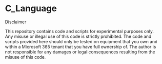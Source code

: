 # C_Language
Disclaimer

This repository contains code and scripts for experimental purposes only. Any misuse or illegal use of this code is strictly prohibited. The code and scripts provided here should only be tested on equipment that you own and within a Microsoft 365 tenant that you have full ownership of. The author is not responsible for any damages or legal consequences resulting from the misuse of this code.
